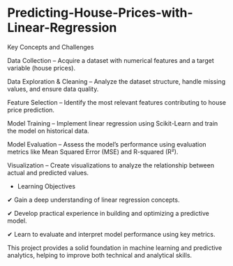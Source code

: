 # Predicting-House-Prices-with-Linear-Regression
Key Concepts and Challenges

Data Collection – Acquire a dataset with numerical features and a target variable (house prices).

Data Exploration & Cleaning – Analyze the dataset structure, handle missing values, and ensure data quality.

Feature Selection – Identify the most relevant features contributing to house price prediction.

Model Training – Implement linear regression using Scikit-Learn and train the model on historical data.

Model Evaluation – Assess the model’s performance using evaluation metrics like Mean Squared Error (MSE) and R-squared (R²).

Visualization – Create visualizations to analyze the relationship between actual and predicted values.

* Learning Objectives

✔ Gain a deep understanding of linear regression concepts.

✔ Develop practical experience in building and optimizing a predictive model.

✔ Learn to evaluate and interpret model performance using key metrics.

This project provides a solid foundation in machine learning and predictive analytics, helping to improve both technical and analytical skills.

